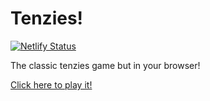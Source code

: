 # Tenzies!
[![Netlify Status](https://api.netlify.com/api/v1/badges/63463a2a-1ad1-488d-abbb-c1e5298e4a19/deploy-status)](https://app.netlify.com/sites/cosmic-mooncake-a8f95c/deploys)

The classic tenzies game but in your browser! 

[Click here to play it!](https://tenzzies.netlify.app/)
